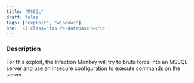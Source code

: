 ```yaml
---
title: "MSSQL"
draft: false
tags: ["exploit", "windows"]
pre: '<i class="fas fa-database"></i> '
---
```


### Description

For this exploit, the Infection Monkey will try to brute force into an MSSQL server and use an insecure configuration to execute commands on the server.
